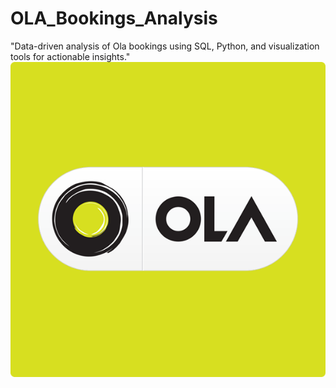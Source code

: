 # OLA_Bookings_Analysis
"Data-driven analysis of Ola bookings using SQL, Python, and visualization tools for actionable insights."
<img src="https://github.com/rpjinu/OLA_Bookings_Analysis/blob/main/image_ola.png" width=800>
